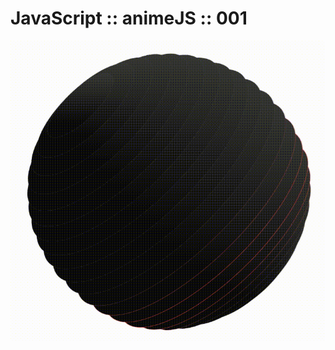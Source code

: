 # JavaScript :: animeJS :: 001

<img src="https://github.com/fabiomarotti/Algoritmos/blob/main/em%20JavaScript/animeJS/001/assets/animeJS_001.gif" width="640" height="480" />
